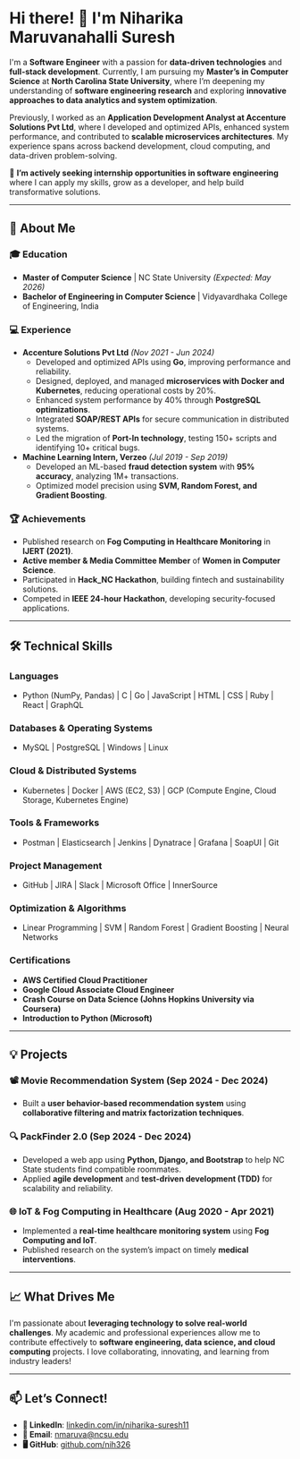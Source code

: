 # Hi there! 👋 I'm Niharika Maruvanahalli Suresh

I'm a **Software Engineer** with a passion for **data-driven technologies** and **full-stack development**. Currently, I am pursuing my **Master’s in Computer Science** at **North Carolina State University**, where I’m deepening my understanding of **software engineering research** and exploring **innovative approaches to data analytics and system optimization**.

Previously, I worked as an **Application Development Analyst at Accenture Solutions Pvt Ltd**, where I developed and optimized APIs, enhanced system performance, and contributed to **scalable microservices architectures**. My experience spans across backend development, cloud computing, and data-driven problem-solving.

🚀 **I’m actively seeking internship opportunities in software engineering** where I can apply my skills, grow as a developer, and help build transformative solutions.

---

## 🌟 About Me

### 🎓 Education
- **Master of Computer Science** | NC State University *(Expected: May 2026)*
- **Bachelor of Engineering in Computer Science** | Vidyavardhaka College of Engineering, India

### 💻 Experience
- **Accenture Solutions Pvt Ltd** *(Nov 2021 - Jun 2024)*
  - Developed and optimized APIs using **Go**, improving performance and reliability.
  - Designed, deployed, and managed **microservices with Docker and Kubernetes**, reducing operational costs by 20%.
  - Enhanced system performance by 40% through **PostgreSQL optimizations**.
  - Integrated **SOAP/REST APIs** for secure communication in distributed systems.
  - Led the migration of **Port-In technology**, testing 150+ scripts and identifying 10+ critical bugs.
- **Machine Learning Intern, Verzeo** *(Jul 2019 - Sep 2019)*
  - Developed an ML-based **fraud detection system** with **95% accuracy**, analyzing 1M+ transactions.
  - Optimized model precision using **SVM, Random Forest, and Gradient Boosting**.

### 🏆 Achievements
- Published research on **Fog Computing in Healthcare Monitoring** in **IJERT (2021)**.
- **Active member & Media Committee Member** of **Women in Computer Science**.
- Participated in **Hack_NC Hackathon**, building fintech and sustainability solutions.
- Competed in **IEEE 24-hour Hackathon**, developing security-focused applications.

---

## 🛠️ Technical Skills

### **Languages**
- Python (NumPy, Pandas) | C | Go | JavaScript | HTML | CSS | Ruby | React | GraphQL

### **Databases & Operating Systems**
- MySQL | PostgreSQL | Windows | Linux

### **Cloud & Distributed Systems**
- Kubernetes | Docker | AWS (EC2, S3) | GCP (Compute Engine, Cloud Storage, Kubernetes Engine)

### **Tools & Frameworks**
- Postman | Elasticsearch | Jenkins | Dynatrace | Grafana | SoapUI | Git

### **Project Management**
- GitHub | JIRA | Slack | Microsoft Office | InnerSource

### **Optimization & Algorithms**
- Linear Programming | SVM | Random Forest | Gradient Boosting | Neural Networks

### **Certifications**
- **AWS Certified Cloud Practitioner**
- **Google Cloud Associate Cloud Engineer**
- **Crash Course on Data Science (Johns Hopkins University via Coursera)**
- **Introduction to Python (Microsoft)**

---

## 💡 Projects

### **📽 Movie Recommendation System (Sep 2024 - Dec 2024)**
- Built a **user behavior-based recommendation system** using **collaborative filtering and matrix factorization techniques**.

### **🔍 PackFinder 2.0 (Sep 2024 - Dec 2024)**
- Developed a web app using **Python, Django, and Bootstrap** to help NC State students find compatible roommates.
- Applied **agile development** and **test-driven development (TDD)** for scalability and reliability.

### **🌐 IoT & Fog Computing in Healthcare (Aug 2020 - Apr 2021)**
- Implemented a **real-time healthcare monitoring system** using **Fog Computing and IoT**.
- Published research on the system’s impact on timely **medical interventions**.

---

## 📈 What Drives Me

I'm passionate about **leveraging technology to solve real-world challenges**. My academic and professional experiences allow me to contribute effectively to **software engineering, data science, and cloud computing** projects. I love collaborating, innovating, and learning from industry leaders!

---

## 📫 Let’s Connect!
- **💼 LinkedIn**: [linkedin.com/in/niharika-suresh11](https://www.linkedin.com/in/niharika-suresh11)
- **📧 Email**: nmaruva@ncsu.edu
- **🖥️ GitHub**: [github.com/nih326](https://github.com/nih326)

